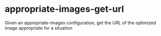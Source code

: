# appropriate-images-get-url
Given an appropriate-images configuration, get the URL of the optimized image appropriate for a situation
